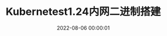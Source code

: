 ---
title: Kubernetest1.24内网二进制搭建
copyright: true
date: 2022-08-06 00:00:01
urlname: kubernetes_1_24_inside_binary_install
tags: 
 - Etcd
 - CloudComputing
categories: kubernetes
---